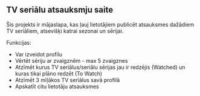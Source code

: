 ## TV seriālu atsauksmju saite

Šis projekts ir mājaslapa, kas ļauj lietotājiem publicēt atsauksmes dažādiem TV seriāliem, atsevišķi katrai sezonai un sērijai.


Funkcijas: 
- Var izveidot profilu
- Vērtēt sēriju ar zvaigznēm - max 5 zvaigznes
- Atzīmēt kurus TV seriālus/seriālu sērijas jau ir redzējis (Watched) un kuras tikai plāno redzēt (To Watch)
- Atzīmēt 3 mīļākos TV seriālus savā profilā
- Apskatīt citu lietotāju atsauksmes
